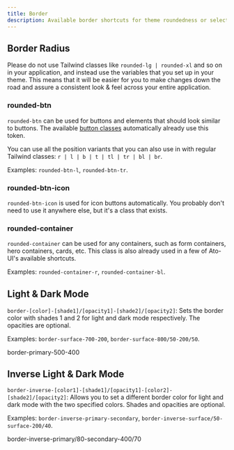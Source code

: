 ```yaml
---
title: Border
description: Available border shortcuts for theme roundedness or selecting border colors for light and dark modes.
---
```


## Border Radius

Please do not use Tailwind classes like `rounded-lg | rounded-xl` and so on in your application, and instead use the variables that you set up in your theme. This means that it will be easier for you to make changes down the road and assure a consistent look & feel across your entire application.

### rounded-btn

`rounded-btn` can be used for buttons and elements that should look similar to buttons. The available [button classes](/docs/unocss/buttons) automatically already use this token.

You can use all the position variants that you can also use in with regular Tailwind classes: `r | l | b | t | tl | tr | bl | br`.

Examples: `rounded-btn-l`, `rounded-btn-tr`.

### rounded-btn-icon

`rounded-btn-icon` is used for icon buttons automatically. You probably don't need to use it anywhere else, but it's a class that exists.

### rounded-container

`rounded-container` can be used for any containers, such as form containers, hero containers, cards, etc. This class is also already used in a few of Ato-UI's available shortcuts.

Examples: `rounded-container-r`, `rounded-container-bl`.

## Light & Dark Mode

`border-[color]-[shade1]/[opacity1]-[shade2]/[opacity2]`: Sets the border color with shades 1 and 2 for light and dark mode respectively. The opacities are optional.

Examples: `border-surface-700-200`, `border-surface-800/50-200/50`.

<div class="flex justify-center items-center h-30 border-1 border-primary-500-400 rounded-container mt-4">
    <div class="font-bold text-surface-900-50">border-primary-500-400</div>
</div>

## Inverse Light & Dark Mode

`border-inverse-[color1]-[shade1]/[opacity1]-[color2]-[shade2]/[opacity2]`: Allows you to set a different border color for light and dark mode with the two specified colors. Shades and opacities are optional.

Examples: `border-inverse-primary-secondary`, `border-inverse-surface/50-surface-200/40`.

<div class="flex justify-center items-center h-30 border-1 border-inverse-primary/80-secondary-400/70 rounded-container mt-4">
    <div class="font-bold text-surface-900-50">border-inverse-primary/80-secondary-400/70</div>
</div>
